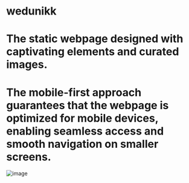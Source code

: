 # wedunikk

# The static webpage designed with captivating elements and curated images. 
# The mobile-first approach guarantees that the webpage is optimized for mobile devices, enabling seamless access and smooth navigation on smaller screens.

![image](https://github.com/Sdn003/wedunikk/assets/88591489/c935444d-9e1b-4f9c-9cc4-841bd50a3b7c)
